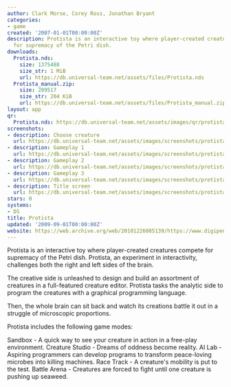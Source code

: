 ```yaml
---
author: Clark Morse, Corey Ross, Jonathan Bryant
categories:
- game
created: '2007-01-01T00:00:00Z'
description: Protista is an interactive toy where player-created creatures compete
  for supremacy of the Petri dish.
downloads:
  Protista.nds:
    size: 1375488
    size_str: 1 MiB
    url: https://db.universal-team.net/assets/files/Protista.nds
  Protista_manual.zip:
    size: 209517
    size_str: 204 KiB
    url: https://db.universal-team.net/assets/files/Protista_manual.zip
layout: app
qr:
  Protista.nds: https://db.universal-team.net/assets/images/qr/protista-nds.png
screenshots:
- description: Choose creature
  url: https://db.universal-team.net/assets/images/screenshots/protista/choose-creature.png
- description: Gameplay 1
  url: https://db.universal-team.net/assets/images/screenshots/protista/gameplay-1.png
- description: Gameplay 2
  url: https://db.universal-team.net/assets/images/screenshots/protista/gameplay-2.png
- description: Gameplay 3
  url: https://db.universal-team.net/assets/images/screenshots/protista/gameplay-3.png
- description: Title screen
  url: https://db.universal-team.net/assets/images/screenshots/protista/title-screen.png
stars: 0
systems:
- DS
title: Protista
updated: '2009-09-01T00:00:00Z'
website: https://web.archive.org/web/20101226085139/https://www.digipen.edu/?id=1170&proj=436
---
```

Protista is an interactive toy where player-created creatures compete for supremacy of the Petri dish. Protista, an experiment in interactivity, challenges both the right and left sides of the brain.

The creative side is unleashed to design and build an assortment of creatures in a full-featured creature editor. Protista tasks the analytic side to program the creatures with a graphical programming language.

Then, the whole brain can sit back and watch its creations battle it out in a struggle of microscopic proportions.

Protista includes the following game modes:

Sandbox - A quick way to see your creature in action in a free-play environment.
Creature Studio - Dreams of oddness become reality.
AI Lab - Aspiring programmers can develop programs to transform peace-loving microbes into killing machines.
Race Track - A creature's mobility is put to the test.
Battle Arena - Creatures are forced to fight until one creature is pushing up seaweed.